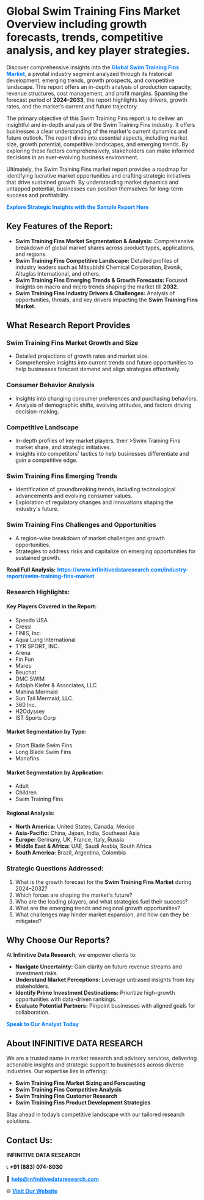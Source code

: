 <h1>Global Swim Training Fins Market Overview including growth forecasts, trends, competitive analysis, and key player strategies.</h1>
<p>
Discover comprehensive insights into the 
<a href="https://www.infinitivedataresearch.com/industry-report/swim-training-fins-market" rel="dofollow" style="color: #007BFF; text-decoration: none;"><strong>Global Swim Training Fins Market</strong></a>, a pivotal industry segment analyzed through its historical development, emerging trends, growth prospects, and competitive landscape. This report offers an in-depth analysis of production capacity, revenue structures, cost management, and profit margins. Spanning the forecast period of <strong>2024–2033</strong>, the report highlights key drivers, growth rates, and the market’s current and future trajectory.
</p>
<p>
The primary objective of this Swim Training Fins report is to deliver an insightful and in-depth analysis of the Swim Training Fins industry. It offers businesses a clear understanding of the market's current dynamics and future outlook. The report dives into essential aspects, including market size, growth potential, competitive landscapes, and emerging trends. By exploring these factors comprehensively, stakeholders can make informed decisions in an ever-evolving business environment.
</p>
<p>
Ultimately, the Swim Training Fins market report provides a roadmap for identifying lucrative market opportunities and crafting strategic initiatives that drive sustained growth. By understanding market dynamics and untapped potential, businesses can position themselves for long-term success and profitability.
</p>
<p>
<a href="https://www.infinitivedataresearch.com/request-sample/reportId=107357" style="color: #007BFF; text-decoration: none;"><strong>Explore Strategic Insights with the Sample Report Here</strong></a>
</p>

<h2>Key Features of the Report:</h2>
<ul>
<li><strong>Swim Training Fins Market Segmentation & Analysis:</strong> Comprehensive breakdown of global market shares across product types, applications, and regions.</li>
<li><strong>Swim Training Fins Competitive Landscape:</strong> Detailed profiles of industry leaders such as Mitsubishi Chemical Corporation, Evonik, Altuglas International, and others.</li>
<li><strong>Swim Training Fins Emerging Trends & Growth Forecasts:</strong> Focused insights on macro and micro trends shaping the market till <strong>2032</strong>.</li>
<li><strong>Swim Training Fins Industry Drivers & Challenges:</strong> Analysis of opportunities, threats, and key drivers impacting the <strong>Swim Training Fins Market</strong>.</li>
</ul>

<h2>What Research Report Provides</h2>
<h3>Swim Training Fins Market Growth and Size</h3>
<ul>
<li>Detailed projections of growth rates and market size.</li>
<li>Comprehensive insights into current trends and future opportunities to help businesses forecast demand and align strategies effectively.</li>
</ul>

<h3>Consumer Behavior Analysis</h3>
<ul>
<li>Insights into changing consumer preferences and purchasing behaviors.</li>
<li>Analysis of demographic shifts, evolving attitudes, and factors driving decision-making.</li>
</ul>

<h3>Competitive Landscape</h3>
<ul>
<li>In-depth profiles of key market players, their >Swim Training Fins market share, and strategic initiatives.</li>
<li>Insights into competitors' tactics to help businesses differentiate and gain a competitive edge.</li>
</ul>

<h3>Swim Training Fins Emerging Trends</h3>
<ul>
<li>Identification of groundbreaking trends, including technological advancements and evolving consumer values.</li>
<li>Exploration of regulatory changes and innovations shaping the industry's future.</li>
</ul>

<h3>Swim Training Fins Challenges and Opportunities</h3>
<ul>
<li>A region-wise breakdown of market challenges and growth opportunities.</li>
<li>Strategies to address risks and capitalize on emerging opportunities for sustained growth.</li>
</ul>
<p><strong>Read Full Analysis:</strong> <a href="https://www.infinitivedataresearch.com/industry-report/swim-training-fins-market" rel="dofollow" style="color: #007BFF; text-decoration: none;"><strong>https://www.infinitivedataresearch.com/industry-report/swim-training-fins-market</strong></a></p>
<h3>Research Highlights:</h3>
<h4>Key Players Covered in the Report:</h4>
<ul><li>Speedo USA</li><li>Cressi</li><li>FINIS, Inc.</li><li>Aqua Lung International</li><li>TYR SPORT, INC.</li><li>Arena</li><li>Fin Fun</li><li>Mares</li><li>Beuchat</li><li>DMC SWIM</li><li>Adolph Kiefer &amp; Associates, LLC</li><li>Mahina Mermaid</li><li>Sun Tail Mermaid, LLC.</li><li>360 Inc.</li><li>H2Odyssey</li><li>IST Sports Corp</li></ul>
<h4>Market Segmentation by Type:</h4>
<ul><li>Short Blade Swim Fins</li><li>Long Blade Swim Fins</li><li>Monofins</li></ul>
<h4>Market Segmentation by Application:</h4>
<ul><li>Adult</li><li>Children</li><li>Swim Training Fins</li></ul>

<h4>Regional Analysis:</h4>
<ul>
<li><strong>North America:</strong> United States, Canada, Mexico</li>
<li><strong>Asia-Pacific:</strong> China, Japan, India, Southeast Asia</li>
<li><strong>Europe:</strong> Germany, UK, France, Italy, Russia</li>
<li><strong>Middle East & Africa:</strong> UAE, Saudi Arabia, South Africa</li>
<li><strong>South America:</strong> Brazil, Argentina, Colombia</li>
</ul>

<h3>Strategic Questions Addressed:</h3>
<ol>
<li>What is the growth forecast for the <strong>Swim Training Fins Market</strong> during 2024–2032?</li>
<li>Which forces are shaping the market's future?</li>
<li>Who are the leading players, and what strategies fuel their success?</li>
<li>What are the emerging trends and regional growth opportunities?</li>
<li>What challenges may hinder market expansion, and how can they be mitigated?</li>
</ol>

<h2>Why Choose Our Reports?</h2>
<p>At <strong>Infinitive Data Research</strong>, we empower clients to:</p>
<ul>
<li><strong>Navigate Uncertainty:</strong> Gain clarity on future revenue streams and investment risks.</li>
<li><strong>Understand Market Perceptions:</strong> Leverage unbiased insights from key stakeholders.</li>
<li><strong>Identify Prime Investment Destinations:</strong> Prioritize high-growth opportunities with data-driven rankings.</li>
<li><strong>Evaluate Potential Partners:</strong> Pinpoint businesses with aligned goals for collaboration.</li>
</ul>
<p><a href="https://www.infinitivedataresearch.com/industry-report/swim-training-fins-market" rel="dofollow" style="color: #007BFF; text-decoration: none;"><strong>Speak to Our Analyst Today</strong></a></p>

<h2>About INFINITIVE DATA RESEARCH</h2>
<p>We are a trusted name in market research and advisory services, delivering actionable insights and strategic support to businesses across diverse industries. Our expertise lies in offering:</p>
<ul>
<li><strong>Swim Training Fins Market Sizing and Forecasting</strong></li>
<li><strong>Swim Training Fins Competitive Analysis</strong></li>
<li><strong>Swim Training Fins Customer Research</strong></li>
<li><strong>Swim Training Fins Product Development Strategies</strong></li>
</ul>
<p>Stay ahead in today’s competitive landscape with our tailored research solutions.</p>

<h2>Contact Us:</h2>
<p><strong>INFINITIVE DATA RESEARCH</strong></p>
<p>📞 <strong>+91 (883) 074-8030</strong></p>
<p>📧 <strong><a href="mailto:help@infinitivedataresearch.com" style="color: #007BFF;">help@infinitivedataresearch.com</a></strong></p>
<p>🌐 <strong><a href="https://www.infinitivedataresearch.com" rel="dofollow" style="color: #007BFF;">Visit Our Website</a></strong></p>